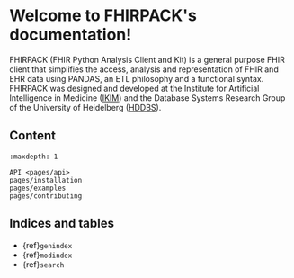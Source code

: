 # Welcome to FHIRPACK's documentation!

FHIRPACK (FHIR Python Analysis Client and Kit) is a general purpose FHIR client that simplifies the access, analysis and representation of FHIR and EHR data using PANDAS, an ETL philosophy and a functional syntax. FHIRPACK was designed and developed at the Institute for Artificial Intelligence in Medicine ([IKIM](https://mml.ikim.nrw/)) and the Database Systems Research Group of the University of Heidelberg ([HDDBS](https://dbs.ifi.uni-heidelberg.de/)). 

## Content
```{toctree}
:maxdepth: 1

API <pages/api>
pages/installation
pages/examples
pages/contributing
```


## Indices and tables

- {ref}`genindex`
- {ref}`modindex`
- {ref}`search`
